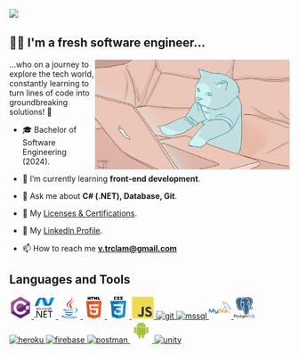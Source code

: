 <!-- statistic badges -->
![](https://komarev.com/ghpvc/?username=vliam0206&color=red) 

<!-- followers & stars
&nbsp;&nbsp; <img alt="GitHub followers" src="https://img.shields.io/github/followers/vliam0206?style=social"> &nbsp;&nbsp; <img alt="GitHub User's stars" src="https://img.shields.io/github/stars/vliam0206?style=social">  
-->

<!-- welcome banner -->
<!-- [![Typing SVG](http://readme-typing-svg.herokuapp.com?font=Nerko+One&size=30&duration=4000&pause=100&color=F74D4D&center=true&vCenter=true&width=435&lines=Hello%2C+I+am+vliam.;Welcome+to+my+GitHub+profile!)](https://git.io/typing-svg) -->

<!--main-->
## 👧🏻  I'm a fresh software engineer...

<p><img align="right"  src="./assets/cat-typing.gif" width="350"/></p>

...who on a journey to explore the tech world, constantly learning to turn lines of code into groundbreaking solutions! 🚀

- 🎓 Bachelor of Software Engineering (2024).

- 🌱 I’m currently learning **front-end development**.

- 💬 Ask me about **C# (.NET), Database, Git**.

- 🏅 My [Licenses & Certifications](https://www.linkedin.com/in/lamvo0602/details/certifications/).

- 🪪 My [Linkedln Profile](https://www.linkedin.com/in/lamvo0602/?locale=vi_VN).

- 📫 How to reach me **[v.trclam@gmail.com](mailto:v.trclam@gmail.com)**
  
## Languages and Tools
<p align="left">    
    <a name="c-sharp" href="https://www.w3schools.com/cs/" target="_blank" rel="noreferrer" text-decoration="none">
        <img src="https://raw.githubusercontent.com/devicons/devicon/master/icons/csharp/csharp-original.svg" alt="csharp" width="40" height="40" text-align="center" />
    </a>
    <a name="dot-net" href="https://dotnet.microsoft.com/" target="_blank" rel="noreferrer">
        <img src="https://raw.githubusercontent.com/devicons/devicon/master/icons/dot-net/dot-net-original-wordmark.svg" alt="dotnet" width="40" height="40" />
    </a>
    <a name="java" href="https://www.java.com" target="_blank" rel="noreferrer">
        <img src="https://raw.githubusercontent.com/devicons/devicon/master/icons/java/java-original.svg" alt="java" width="40" height="40" />
    </a>
    <a name="html" href="https://www.w3.org/html/" target="_blank" rel="noreferrer">
        <img src="https://raw.githubusercontent.com/devicons/devicon/master/icons/html5/html5-original-wordmark.svg" alt="html5" width="40" height="40" />
    </a>    
    <a name="css" href="https://www.w3schools.com/css/" target="_blank" rel="noreferrer">
        <img src="https://raw.githubusercontent.com/devicons/devicon/master/icons/css3/css3-original-wordmark.svg" alt="css3" width="40" height="40" />
    </a>    
    <a name="js" href="https://developer.mozilla.org/en-US/docs/Web/JavaScript" target="_blank" rel="noreferrer">
        <img src="https://raw.githubusercontent.com/devicons/devicon/master/icons/javascript/javascript-original.svg" alt="javascript" width="40" height="40" />
    </a>
    <a name="github" href="https://github.com/" target="_blank" rel="noreferrer">
        <img src="https://github.githubassets.com/assets/GitHub-Mark-ea2971cee799.png" alt="git" width="40" height="40" />
    </a>
    <a name="sql-server" href="https://www.microsoft.com/en-us/sql-server" target="_blank" rel="noreferrer">
        <img src="https://www.svgrepo.com/show/303229/microsoft-sql-server-logo.svg" alt="mssql" width="40" height="40" />
    </a>
    <a name="mysql" href="https://www.mysql.com/" target="_blank" rel="noreferrer">
        <img src="https://raw.githubusercontent.com/devicons/devicon/master/icons/mysql/mysql-original-wordmark.svg" alt="mysql" width="40" height="40" />
    </a>
    <a name="postgresql" href="https://www.postgresql.org" target="_blank" rel="noreferrer">
        <img src="https://raw.githubusercontent.com/devicons/devicon/master/icons/postgresql/postgresql-original-wordmark.svg" alt="postgresql" width="40" height="40" />
    </a>        
    <a name="heroku" href="https://heroku.com" target="_blank" rel="noreferrer">
        <img src="https://www.vectorlogo.zone/logos/heroku/heroku-icon.svg" alt="heroku" width="40" height="40" />
    </a>          
    <a name="firbase" href="https://firebase.google.com/" target="_blank" rel="noreferrer">
        <img src="https://www.vectorlogo.zone/logos/firebase/firebase-icon.svg" alt="firebase" width="40" height="40" />
    </a>
    <a name="postman" href="https://postman.com" target="_blank" rel="noreferrer">
        <img src="https://www.vectorlogo.zone/logos/getpostman/getpostman-icon.svg" alt="postman" width="40" height="40" />
    </a>
    <a name="android" href="https://developer.android.com" target="_blank" rel="noreferrer">
        <img src="https://raw.githubusercontent.com/devicons/devicon/master/icons/android/android-original-wordmark.svg" alt="android" width="40" height="40" />
    </a>
    <a name="unity" href="https://unity.com/" target="_blank" rel="noreferrer">
        <img src="https://www.vectorlogo.zone/logos/unity3d/unity3d-icon.svg" alt="unity" width="40" height="40" />
    </a>
</p>

<!--my stats-->
<!-- <p><img align="right" src="https://github-readme-stats.vercel.app/api/top-langs?username=vliam0206&show_icons=true&locale=en&layout=compact" alt="vliam0206" /></p> -->
<!-- <p><img src="https://github-readme-stats.vercel.app/api?username=vliam0206&show_icons=true&locale=en" alt="vliam0206" /></p>
<p><img src="https://github-readme-streak-stats.herokuapp.com/?user=vliam0206&" alt="vliam0206" /></p> -->

